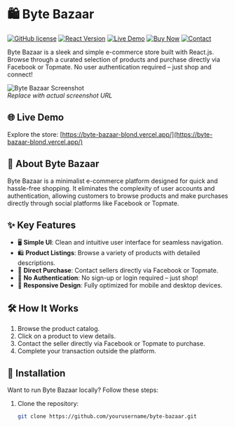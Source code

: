 # 🛍️ Byte Bazaar

[![GitHub license](https://img.shields.io/badge/license-MIT-blue.svg)](https://github.com/yourusername/byte-bazaar/blob/main/LICENSE)
[![React Version](https://img.shields.io/badge/react-^18.2.0-blue)](https://reactjs.org/)
[![Live Demo](https://img.shields.io/badge/demo-live-brightgreen)](https://byte-bazaar-blond.vercel.app/)
[![Buy Now](https://img.shields.io/badge/buy%20now-Facebook-1877F2)](https://facebook.com/yourpage)
[![Contact](https://img.shields.io/badge/contact-Topmate-FF6B6B)](https://topmate.io/yourprofile)

Byte Bazaar is a sleek and simple e-commerce store built with React.js. Browse through a curated selection of products and purchase directly via Facebook or Topmate. No user authentication required – just shop and connect!

![Byte Bazaar Screenshot](https://via.placeholder.com/800x400.png?text=Byte+Bazaar+Screenshot+Preview)  
*Replace with actual screenshot URL*

## 🌐 Live Demo

Explore the store: [https://byte-bazaar-blond.vercel.app/](https://byte-bazaar-blond.vercel.app/)

## 🛒 About Byte Bazaar

Byte Bazaar is a minimalist e-commerce platform designed for quick and hassle-free shopping. It eliminates the complexity of user accounts and authentication, allowing customers to browse products and make purchases directly through social platforms like Facebook or Topmate.

## ✨ Key Features

- 🖥️ **Simple UI**: Clean and intuitive user interface for seamless navigation.
- 🛍️ **Product Listings**: Browse a variety of products with detailed descriptions.
- 💬 **Direct Purchase**: Contact sellers directly via Facebook or Topmate.
- 🚀 **No Authentication**: No sign-up or login required – just shop!
- 📱 **Responsive Design**: Fully optimized for mobile and desktop devices.

## 🛠️ How It Works

1. Browse the product catalog.
2. Click on a product to view details.
3. Contact the seller directly via Facebook or Topmate to purchase.
4. Complete your transaction outside the platform.

## 🚀 Installation

Want to run Byte Bazaar locally? Follow these steps:

1. Clone the repository:
   ```bash
   git clone https://github.com/yourusername/byte-bazaar.git
